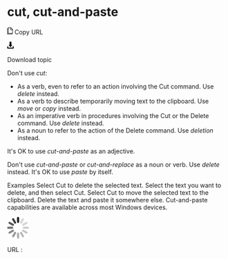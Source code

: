 # cut, cut-and-paste

![Copy URL](media/cut-and-paste/Copy.png)
Copy URL

![Download](media/cut-and-paste/Download.png)

Download topic

Don't use *cut:*

  - As a verb, even to refer to an action involving the Cut command. Use *delete* instead.
  - As a verb to describe temporarily moving text to the clipboard. Use *move* or *copy* instead.
  - As an imperative verb in procedures involving the Cut or the Delete command. Use *delete* instead.
  - As a noun to refer to the action of the Delete command. Use *deletion* instead. 

It's OK to use *cut-and-paste* as an adjective. 

Don't use *cut-and-paste* or *cut-and-replace* as a noun or verb. Use *delete* instead. It's OK to use *paste* by itself. 

Examples
Select Cut to delete the selected text. 
Select the text you want to delete, and then select Cut.
Select Cut to move the selected text to the clipboard.
Delete the text and paste it somewhere else.
Cut-and-paste capabilities are available across most Windows devices. 

![In progress](media/cut-and-paste/activity-large.gif)

URL :
